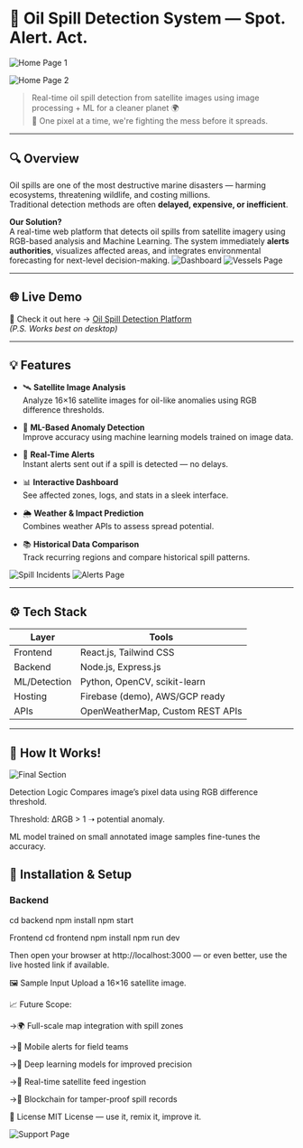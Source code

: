 # 🌊 Oil Spill Detection System — Spot. Alert. Act.
![Home Page 1](./Screenshot%202025-06-05%20014811.png)

![Home Page 2](./Screenshot%202025-06-05%20014817.png)



> Real-time oil spill detection from satellite images using image processing + ML for a cleaner planet 🌍  
> 🚨 One pixel at a time, we're fighting the mess before it spreads.


---

## 🔍 Overview

Oil spills are one of the most destructive marine disasters — harming ecosystems, threatening wildlife, and costing millions.  
Traditional detection methods are often **delayed, expensive, or inefficient**.

**Our Solution?**  
A real-time web platform that detects oil spills from satellite imagery using RGB-based analysis and Machine Learning. The system immediately **alerts authorities**, visualizes affected areas, and integrates environmental forecasting for next-level decision-making.
![Dashboard](./Screenshot%202025-06-05%20014827.png)
![Vessels Page](./Screenshot%202025-06-05%20014835.png)

---

## 🌐 Live Demo

🎯 Check it out here → [Oil Spill Detection Platform](https://kzmo9ire5sbeaberct9w.lite.vusercontent.net/)  
*(P.S. Works best on desktop)*

---

## 💡 Features

- 🛰️ **Satellite Image Analysis**  
  Analyze 16×16 satellite images for oil-like anomalies using RGB difference thresholds.

- 🤖 **ML-Based Anomaly Detection**  
  Improve accuracy using machine learning models trained on image data.

- 📡 **Real-Time Alerts**  
  Instant alerts sent out if a spill is detected — no delays.

- 📊 **Interactive Dashboard**  
  See affected zones, logs, and stats in a sleek interface.

- 🌦️ **Weather & Impact Prediction**  
  Combines weather APIs to assess spread potential.

- 📚 **Historical Data Comparison**  
  Track recurring regions and compare historical spill patterns.
  
![Spill Incidents](./Screenshot%202025-06-05%20014842.png)
![Alerts Page](./Screenshot%202025-06-05%20014855.png)

---

## ⚙️ Tech Stack

| Layer     | Tools                            |
|-----------|----------------------------------|
| Frontend  | React.js, Tailwind CSS           |
| Backend   | Node.js, Express.js              |
| ML/Detection | Python, OpenCV, scikit-learn  |
| Hosting   | Firebase (demo), AWS/GCP ready   |
| APIs      | OpenWeatherMap, Custom REST APIs |

---

## 🧠 How It Works!
![Final Section](./Screenshot%202025-06-05%20015420.png)






Detection Logic
Compares image’s pixel data using RGB difference threshold.

Threshold: ΔRGB > 1 ➝ potential anomaly.

ML model trained on small annotated image samples fine-tunes the accuracy.


## 🚀 Installation & Setup

### Backend
cd backend
npm install
npm start

Frontend
cd frontend
npm install
npm run dev

Then open your browser at http://localhost:3000 — or even better, use the live hosted link if available.

🖼️ Sample Input
Upload a 16×16 satellite image.

📈 Future Scope:

->🌍 Full-scale map integration with spill zones

->📲 Mobile alerts for field teams

->🧠 Deep learning models for improved precision

->📡 Real-time satellite feed ingestion

->🪪 Blockchain for tamper-proof spill records


📜 License
MIT License — use it, remix it, improve it.


![Support Page](./Screenshot%202025-06-05%20014905.png)



